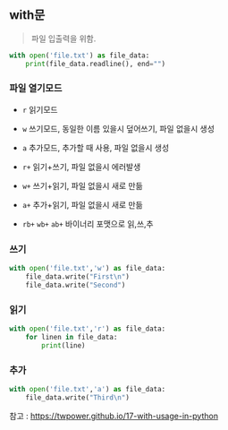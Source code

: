 ## with문

> 파일 입출력을 위함.



```python
with open('file.txt') as file_data:
    print(file_data.readline(), end="")
```



### 파일 열기모드

* `r` 읽기모드
* `w` 쓰기모드, 동일한 이름 있을시 덮어쓰기, 파일 없을시 생성
* `a` 추가모드, 추가할 때 사용, 파일 없을시 생성
* `r+` 읽기+쓰기, 파일 없을시 에러발생
* `w+` 쓰기+읽기, 파일 없을시 새로 만듦
* `a+` 추가+읽기, 파일 없을시 새로 만듦

* `rb+` `wb+` `ab+`  바이너리 포맷으로 읽,쓰,추



### 쓰기

```python
with open('file.txt','w') as file_data:
    file_data.write("First\n")
    file_data.write("Second")
```



### 읽기

```python
with open('file.txt','r') as file_data:
    for linen in file_data:
        print(line)
```



### 추가

```python
with open('file.txt','a') as file_data:
    file_data.write("Third\n")
```



참고 : https://twpower.github.io/17-with-usage-in-python